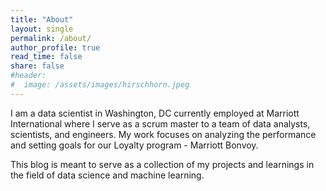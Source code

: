 ```yaml
---
title: "About"
layout: single
permalink: /about/
author_profile: true
read_time: false
share: false
#header:
#  image: /assets/images/hirschhorn.jpeg
---
```



I am a data scientist in Washington, DC currently employed at Marriott International where I serve as a scrum master to a team of data analysts, scientists, and engineers. My work focuses on analyzing the performance and setting goals for our Loyalty program - Marriott Bonvoy.

This blog is meant to serve as a collection of my projects and learnings in the field of data science and machine learning.

